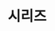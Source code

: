 ---
layout: "series_list"
searchHidden: true
title: "시리즈"
description: "ser·ies"
subDescription1: "1. 연속, 연쇄"
subDescription2: "2. (라디오·텔레비전의) 시리즈"
subDescription3: "3. 시리즈 (경기)"
cover:
  image: ""
  alt: "시리즈"
url: "/series-list/"
summary: series_list
use: true
seriesCover:
  - name: "Themes Guide"
    image: "/logo/logo-c.png"
    alt: "Themes Guide"
  - name: "PaperMod"
    image: "/logo/logo-react.png"
    alt: "PaperMod"
---